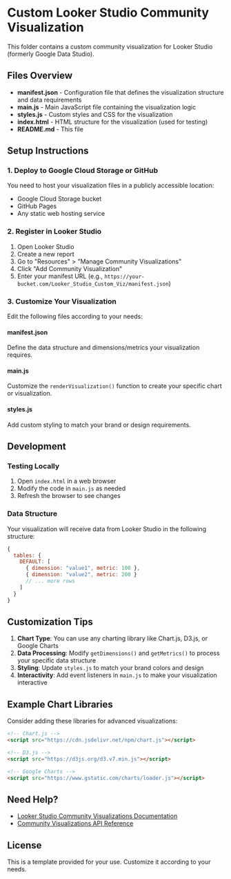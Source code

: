 # Custom Looker Studio Community Visualization

This folder contains a custom community visualization for Looker Studio (formerly Google Data Studio).

## Files Overview

- **manifest.json** - Configuration file that defines the visualization structure and data requirements
- **main.js** - Main JavaScript file containing the visualization logic
- **styles.js** - Custom styles and CSS for the visualization
- **index.html** - HTML structure for the visualization (used for testing)
- **README.md** - This file

## Setup Instructions

### 1. Deploy to Google Cloud Storage or GitHub

You need to host your visualization files in a publicly accessible location:
- Google Cloud Storage bucket
- GitHub Pages
- Any static web hosting service

### 2. Register in Looker Studio

1. Open Looker Studio
2. Create a new report
3. Go to "Resources" > "Manage Community Visualizations"
4. Click "Add Community Visualization"
5. Enter your manifest URL (e.g., `https://your-bucket.com/Looker_Studio_Custom_Viz/manifest.json`)

### 3. Customize Your Visualization

Edit the following files according to your needs:

#### manifest.json
Define the data structure and dimensions/metrics your visualization requires.

#### main.js
Customize the `renderVisualization()` function to create your specific chart or visualization.

#### styles.js
Add custom styling to match your brand or design requirements.

## Development

### Testing Locally

1. Open `index.html` in a web browser
2. Modify the code in `main.js` as needed
3. Refresh the browser to see changes

### Data Structure

Your visualization will receive data from Looker Studio in the following structure:

```javascript
{
  tables: {
    DEFAULT: [
      { dimension: "value1", metric: 100 },
      { dimension: "value2", metric: 200 }
      // ... more rows
    ]
  }
}
```

## Customization Tips

1. **Chart Type**: You can use any charting library like Chart.js, D3.js, or Google Charts
2. **Data Processing**: Modify `getDimensions()` and `getMetrics()` to process your specific data structure
3. **Styling**: Update `styles.js` to match your brand colors and design
4. **Interactivity**: Add event listeners in `main.js` to make your visualization interactive

## Example Chart Libraries

Consider adding these libraries for advanced visualizations:

```html
<!-- Chart.js -->
<script src="https://cdn.jsdelivr.net/npm/chart.js"></script>

<!-- D3.js -->
<script src="https://d3js.org/d3.v7.min.js"></script>

<!-- Google Charts -->
<script src="https://www.gstatic.com/charts/loader.js"></script>
```

## Need Help?

- [Looker Studio Community Visualizations Documentation](https://developers.google.com/looker-studio/community-visualizations)
- [Community Visualizations API Reference](https://developers.google.com/looker-studio/community-visualizations/api-reference)

## License

This is a template provided for your use. Customize it according to your needs.

